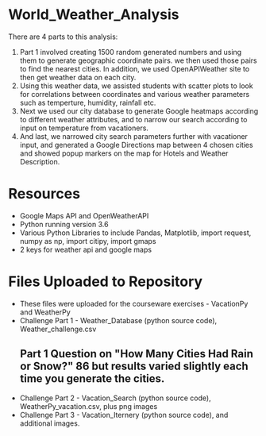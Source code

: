 # World_Weather_Analysis
There are 4 parts to this analysis:
1) Part 1 involved creating 1500 random generated numbers and using them to generate geographic coordinate pairs. we then used those pairs to find the nearest cities. In addition, we used OpenAPIWeather site to then get weather data on each city. 
2) Using this weather data, we assisted students with scatter plots to look for correlations between coordinates and various weather parameters such as temperture, humidity, rainfall etc. 
3) Next we used our city database to generate Google heatmaps according to different weather attributes, and to narrow our search according to input on temperature from vacationers. 
4) And last, we narrowed city search parameters further with vacationer input, and generated a Google Directions map between 4 chosen cities and showed popup markers on the map for Hotels and Weather Description. 

# Resources
* Google Maps API and OpenWeatherAPI
* Python running version 3.6
* Various Python Libraries to include Pandas, Matplotlib, import request, numpy as np, import citipy, import gmaps
* 2 keys for weather api and google maps

# Files Uploaded to Repository
* These files were uploaded for the courseware exercises - VacationPy and WeatherPy
* Challenge Part 1 - Weather_Database (python source code), Weather_challenge.csv
    ## Part 1 Question on "How Many Cities Had Rain or Snow?" 86 but results varied slightly each time you generate the cities. 
* Challenge Part 2 - Vacation_Search (python source code), WeatherPy_vacation.csv, plus png images
* Challenge Part 3 - Vacation_Iternery (python source code), and additional images. 
